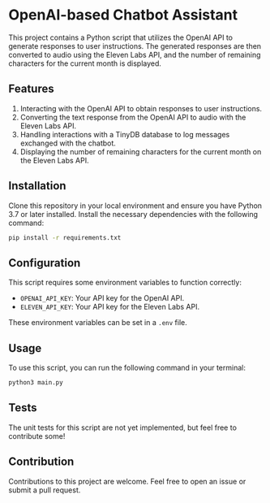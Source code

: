 # OpenAI-based Chatbot Assistant

This project contains a Python script that utilizes the OpenAI API to generate responses to user instructions. The generated responses are then converted to audio using the Eleven Labs API, and the number of remaining characters for the current month is displayed.

## Features

1. Interacting with the OpenAI API to obtain responses to user instructions.
2. Converting the text response from the OpenAI API to audio with the Eleven Labs API.
3. Handling interactions with a TinyDB database to log messages exchanged with the chatbot.
4. Displaying the number of remaining characters for the current month on the Eleven Labs API.

## Installation

Clone this repository in your local environment and ensure you have Python 3.7 or later installed. Install the necessary dependencies with the following command:

```bash
pip install -r requirements.txt
```

## Configuration

This script requires some environment variables to function correctly:

- `OPENAI_API_KEY`: Your API key for the OpenAI API.
- `ELEVEN_API_KEY`: Your API key for the Eleven Labs API.

These environment variables can be set in a `.env` file.

## Usage

To use this script, you can run the following command in your terminal:

```bash
python3 main.py
```

## Tests

The unit tests for this script are not yet implemented, but feel free to contribute some!

## Contribution

Contributions to this project are welcome. Feel free to open an issue or submit a pull request.

